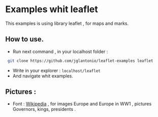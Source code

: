 # Examples whit leaflet 

This examples is using library leaflet , for maps and marks.

## How to use.
* Run next command , in your localhost folder :
```bash
 git clone https://github.com/jglantonio/leaflet-examples leaflet
```
* Write in your explorer : `localhost/leaflet`
* And navigate whit examples.

## Pictures : 

* Font : [Wikipedia](es.wikipedia.org) , for images Europe and Europe in WW1 , pictures Governors, kings, presidents .
